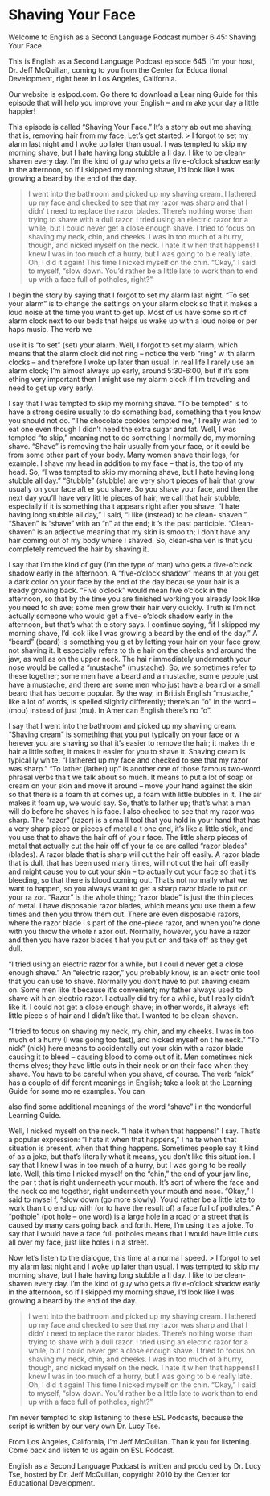 # Shaving Your Face

Welcome to English as a Second Language Podcast number 6 45: Shaving Your Face. 

This is English as a Second Language Podcast episode 645.  I’m your host, Dr. Jeff McQuillan, coming to you from the Center for Educa tional Development, right here in Los Angeles, California. 

Our website is eslpod.com.  Go there to download a Lear ning Guide for this episode that will help you improve your English – and m ake your day a little happier! 

This episode is called “Shaving Your Face.”  It’s a story ab out me shaving; that is, removing hair from my face.  Let’s get started. > I forgot to set my alarm last night and I woke up later  than usual.  I was tempted to skip my morning shave, but I hate having long stubble a ll day.  I like to be clean-shaven every day.  I’m the kind of guy who gets a fiv e-o’clock shadow early in the afternoon, so if I skipped my morning shave, I’d look like I was growing a beard by the end of the day. 
> I went into the bathroom and picked up my shaving cream.  I lathered up my face and checked to see that my razor was sharp and that I didn’ t need to replace the razor blades.  There’s nothing worse than trying to shave with a dull razor.  I tried using an electric razor for a while, but I could never get a close enough shave. 
> I tried to focus on shaving my neck, chin, and cheeks.  I was in too much of a hurry, though, and nicked myself on the neck.  I hate it w hen that happens!  I knew I was in too much of a hurry, but I was going to b e really late.  Oh, I did it again!  This time I nicked myself on the chin.  “Okay,” I said to myself, “slow down.  You’d rather be a little late to work than to  end up with a face full of potholes, right?”

I begin the story by saying that I forgot to set my alarm last night.  “To set your alarm” is to change the settings on your alarm clock so that  it makes a loud noise at the time you want to get up.  Most of us have some so rt of alarm clock next to our beds that helps us wake up with a loud noise or per haps music.  The verb we  

 use it is “to set” (set) your alarm.  Well, I forgot to  set my alarm, which means that the alarm clock did not ring – notice the verb “ring” w ith alarm clocks – and therefore I woke up later than usual.  In real life I rarely use an alarm clock; I’m almost always up early, around 5:30-6:00, but if it’s som ething very important then I might use my alarm clock if I’m traveling and need  to get up very early. 

I say that I was tempted to skip my morning shave.  “To be  tempted” is to have a strong desire usually to do something bad, something tha t you know you should not do.  “The chocolate cookies tempted me,” I really wan ted to eat one even though I didn’t need the extra sugar and fat.  Well,  I was tempted “to skip,” meaning not to do something I normally do, my morning shave.  “Shave” is removing the hair usually from your face, or it could be  from some other part of your body.  Many women shave their legs, for example.  I shave my head in addition to my face – that is, the top of my head.  So,  “I was tempted to skip my morning shave, but I hate having long stubble all day.”   “Stubble” (stubble) are very short pieces of hair that grow usually on your face aft er you shave.  So you shave your face, and then the next day you’ll have very litt le pieces of hair; we call that hair stubble, especially if it is something tha t appears right after you shave.  “I hate having long stubble all day,” I said, “I  like (instead) to be clean- shaven.”  “Shaven” is “shave” with an “n” at the end; it ’s the past participle. “Clean-shaven” is an adjective meaning that my skin is smoo th; I don’t have any hair coming out of my body where I shaved.  So, clean-sha ven is that you completely removed the hair by shaving it. 

I say that I’m the kind of guy (I’m the type of man) who  gets a five-o’clock shadow early in the afternoon.  A “five-o’clock shadow” means th at you get a dark color on your face by the end of the day because your hair is a lready growing back. “Five o’clock” would mean five o’clock in the afternoon, so  that by the time you are finished working you already look like you need to sh ave; some men grow their hair very quickly.  Truth is I’m not actually someone  who would get a five- o’clock shadow early in the afternoon, but that’s what th e story says.  I continue saying, “if I skipped my morning shave, I’d look like I was growing a beard by the end of the day.”  A “beard” (beard) is something you g et by letting your hair on your face grow, not shaving it.  It especially refers to th e hair on the cheeks and around the jaw, as well as on the upper neck.  The hai r immediately underneath your nose would be called a “mustache” (mustache).  So, we  sometimes refer to these together; some men have a beard and a mustache, som e people just have a mustache, and there are some men who just have a bea rd or a small beard that has become popular.  By the way, in British English  “mustache,” like a lot of words, is spelled slightly differently; there’s an “o” in the word – (mou) instead of just (mu).  In American English there’s no “o”. 

 I say that I went into the bathroom and picked up my shavi ng cream.  “Shaving cream” is something that you put typically on your face or w herever you are shaving so that it’s easier to remove the hair; it makes th e hair a little softer, it makes it easier for you to shave it.  Shaving cream is typical ly white.  “I lathered up my face and checked to see that my razor was sharp.”  “To lather (lather) up” is another one of those famous two-word phrasal verbs tha t we talk about so much.  It means to put a lot of soap or cream on your skin  and move it around – move your hand against the skin so that there is a foam th at comes up, a foam with little bubbles in it.  The air makes it foam up, we would say.  So, that’s to lather up; that’s what a man will do before he shaves h is face.  I also checked to see that my razor was sharp.  The “razor” (razor) is a sma ll tool that you hold in your hand that has a very sharp piece or pieces of metal a t one end, it’s like a little stick, and you use that to shave the hair off of you r face.  The little sharp pieces of metal that actually cut the hair off of your fa ce are called “razor blades” (blades).  A razor blade that is sharp will cut the hair  off easily.  A razor blade that is dull, that has been used many times, will not cut the hair off easily and might cause you to cut your skin – to actually cut your face so that i t’s bleeding, so that there is blood coming out.  That’s not normally what we  want to happen, so you always want to get a sharp razor blade to put on your ra zor.  “Razor” is the whole thing; “razor blade” is just the thin pieces of metal.  I have disposable razor blades, which means you use them a few times and then you throw them out. There are even disposable razors, where the razor blade i s part of the one-piece razor, and when you’re done with you throw the whole r azor out.  Normally, however, you have a razor and then you have razor blades t hat you put on and take off as they get dull. 

“I tried using an electric razor for a while, but I coul d never get a close enough shave.”  An “electric razor,” you probably know, is an electr onic tool that you can use to shave.  Normally you don’t have to put shaving cream on.  Some men like it because it’s convenient; my father always used to shave wit h an electric razor. I actually did try for a while, but I really didn’t like  it.  I could not get a close enough shave; in other words, it always left little piece s of hair and I didn’t like that.  I wanted to be clean-shaven. 

“I tried to focus on shaving my neck, my chin, and my cheeks.  I  was in too much of a hurry (I was going too fast), and nicked myself on t he neck.”  “To nick” (nick) here means to accidentally cut your skin with a razor blade causing it to bleed – causing blood to come out of it.  Men sometimes nick thems elves; they have little cuts in their neck or on their face when they shave.  You  have to be careful when you shave, of course.  The verb “nick” has a couple of dif ferent meanings in English; take a look at the Learning Guide for some mo re examples.  You can  

 also find some additional meanings of the word “shave” i n the wonderful Learning Guide. 

Well, I nicked myself on the neck.  “I hate it when that happens!” I say.  That’s a popular expression: “I hate it when that happens,” I ha te when that situation is present, when that thing happens.  Sometimes people say it kind of as a joke, but that’s literally what it means, you don’t like this situat ion.  I say that I knew I was in too much of a hurry, but I was going to be really late.  Well, this time I nicked myself on the “chin,” the end of your jaw line, the par t that is right underneath your mouth.  It’s sort of where the face and the neck co me together, right underneath your mouth and nose.  “Okay,” I said to mysel f, “slow down (go more slowly).  You’d rather be a little late to work than t o end up with (or to have the result of) a face full of potholes.”  A “pothole” (pot hole – one word) is a large hole in a road or a street that is caused by many cars going back and forth.  Here, I’m using it as a joke.  To say that I would have a face full  potholes means that I would have little cuts all over my face, just like holes i n a street. 

Now let’s listen to the dialogue, this time at a norma l speed. > I forgot to set my alarm last night and I woke up later  than usual.  I was tempted to skip my morning shave, but I hate having long stubble a ll day.  I like to be clean-shaven every day.  I’m the kind of guy who gets a fiv e-o’clock shadow early in the afternoon, so if I skipped my morning shave, I’d look like I was growing a beard by the end of the day. 
> I went into the bathroom and picked up my shaving cream.  I lathered up my face and checked to see that my razor was sharp and that I didn’ t need to replace the razor blades.  There’s nothing worse than trying to shave with a dull razor.  I tried using an electric razor for a while, but I could never get a close enough shave. 
> I tried to focus on shaving my neck, chin, and cheeks.  I was in too much of a hurry, though, and nicked myself on the neck.  I hate it w hen that happens!  I knew I was in too much of a hurry, but I was going to b e really late.  Oh, I did it again!  This time I nicked myself on the chin.  “Okay,” I said to myself, “slow down.  You’d rather be a little late to work than to  end up with a face full of potholes, right?”

 I’m never tempted to skip listening to these ESL Podcasts, because the script is written by our very own Dr. Lucy Tse.   

From Los Angeles, California, I’m Jeff McQuillan.  Than k you for listening.  Come back and listen to us again on ESL Podcast. 

English as a Second Language Podcast is written and produ ced by Dr. Lucy Tse, hosted by Dr. Jeff McQuillan, copyright 2010 by the Center  for Educational Development.

